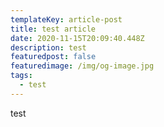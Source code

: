 ```yaml
---
templateKey: article-post
title: test article
date: 2020-11-15T20:09:40.448Z
description: test
featuredpost: false
featuredimage: /img/og-image.jpg
tags:
  - test
---
```

test